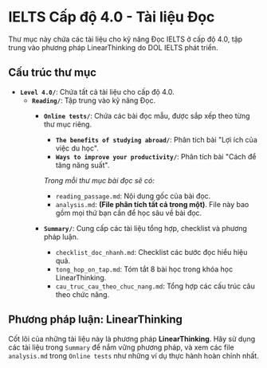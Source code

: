 # IELTS Cấp độ 4.0 - Tài liệu Đọc

Thư mục này chứa các tài liệu cho kỹ năng Đọc IELTS ở cấp độ 4.0, tập trung vào phương pháp LinearThinking do DOL IELTS phát triển.

## Cấu trúc thư mục

- **`Level 4.0/`**: Chứa tất cả tài liệu cho cấp độ 4.0.
    - **`Reading/`**: Tập trung vào kỹ năng Đọc.
        - **`Online tests/`**: Chứa các bài đọc mẫu, được sắp xếp theo từng thư mục riêng.
            - **`The benefits of studying abroad/`**: Phân tích bài "Lợi ích của việc du học".
            - **`Ways to improve your productivity/`**: Phân tích bài "Cách để tăng năng suất".
            
            *Trong mỗi thư mục bài đọc sẽ có:* 
            - `reading_passage.md`: Nội dung gốc của bài đọc.
            - `analysis.md`: **(File phân tích tất cả trong một)**. File này bao gồm mọi thứ bạn cần để học sâu về bài đọc.

        - **`Summary/`**: Cung cấp các tài liệu tổng hợp, checklist và phương pháp luận.
            - `checklist_doc_nhanh.md`: Checklist các bước đọc hiểu hiệu quả.
            - `tong_hop_on_tap.md`: Tóm tắt 8 bài học trong khóa học LinearThinking.
            - `cau_truc_cau_theo_chuc_nang.md`: Tổng hợp các cấu trúc câu theo chức năng.

## Phương pháp luận: LinearThinking

Cốt lõi của những tài liệu này là phương pháp **LinearThinking**. Hãy sử dụng các tài liệu trong `Summary` để nắm vững phương pháp, và xem các file `analysis.md` trong `Online tests` như những ví dụ thực hành hoàn chỉnh nhất.